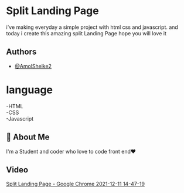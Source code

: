 # Split Landing Page

i've making everyday a simple project with html css and javascript. and today i create this amazing split Landing Page hope you will love it 

## Authors

- [@AmolShelke2](https://www.github.com/AmolShelke2)

# language

-HTML  
-CSS  
-Javascript

## 🚀 About Me

I'm a Student and coder who love to code front end❤️

## Video

[Split Landing Page - Google Chrome 2021-12-11 14-47-19](https://user-images.githubusercontent.com/95171638/145682707-b0b1f20a-df86-4742-b387-706b7c7374f7.gif)
